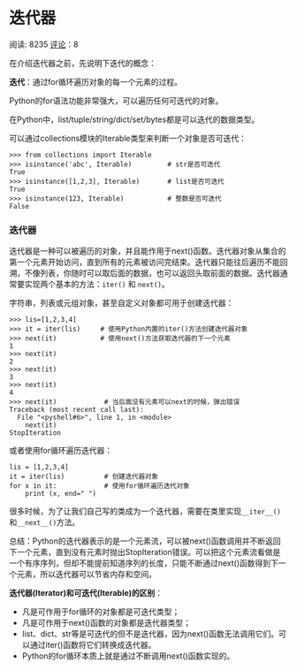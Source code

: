 # 迭代器

阅读: 8235   [评论](http://www.liujiangblog.com/course/python/37#comments)：8

在介绍迭代器之前，先说明下迭代的概念：

**迭代**：通过for循环遍历对象的每一个元素的过程。

Python的for语法功能非常强大，可以遍历任何可迭代的对象。

在Python中，list/tuple/string/dict/set/bytes都是可以迭代的数据类型。

可以通过collections模块的Iterable类型来判断一个对象是否可迭代：

```
>>> from collections import Iterable
>>> isinstance('abc', Iterable)         # str是否可迭代
True
>>> isinstance([1,2,3], Iterable)       # list是否可迭代
True
>>> isinstance(123, Iterable)           # 整数是否可迭代
False
```

### **迭代器**

迭代器是一种可以被遍历的对象，并且能作用于next()函数。迭代器对象从集合的第一个元素开始访问，直到所有的元素被访问完结束。迭代器只能往后遍历不能回溯，不像列表，你随时可以取后面的数据，也可以返回头取前面的数据。迭代器通常要实现两个基本的方法：`iter()` 和 `next()`。

字符串，列表或元组对象，甚至自定义对象都可用于创建迭代器：

```
>>> lis=[1,2,3,4]
>>> it = iter(lis)     # 使用Python内置的iter()方法创建迭代器对象
>>> next(it)           # 使用next()方法获取迭代器的下一个元素
1
>>> next(it)
2
>>> next(it)
3
>>> next(it)
4
>>> next(it)            # 当后面没有元素可以next的时候，弹出错误
Traceback (most recent call last):
  File "<pyshell#6>", line 1, in <module>
    next(it)
StopIteration
```

或者使用for循环遍历迭代器：

```
lis = [1,2,3,4]
it = iter(lis)          # 创建迭代器对象
for x in it:            # 使用for循环遍历迭代对象
    print (x, end=" ")
```

很多时候，为了让我们自己写的类成为一个迭代器，需要在类里实现`__iter__()`和`__next__()`方法。

总结：Python的迭代器表示的是一个元素流，可以被next()函数调用并不断返回下一个元素，直到没有元素时抛出StopIteration错误。可以把这个元素流看做是一个有序序列，但却不能提前知道序列的长度，只能不断通过next()函数得到下一个元素，所以迭代器可以节省内存和空间。

**迭代器(Iterator)和可迭代(Iterable)的区别**：

- 凡是可作用于for循环的对象都是可迭代类型；
- 凡是可作用于next()函数的对象都是迭代器类型；
- list、dict、str等是可迭代的但不是迭代器，因为next()函数无法调用它们。可以通过iter()函数将它们转换成迭代器。
- Python的for循环本质上就是通过不断调用next()函数实现的。